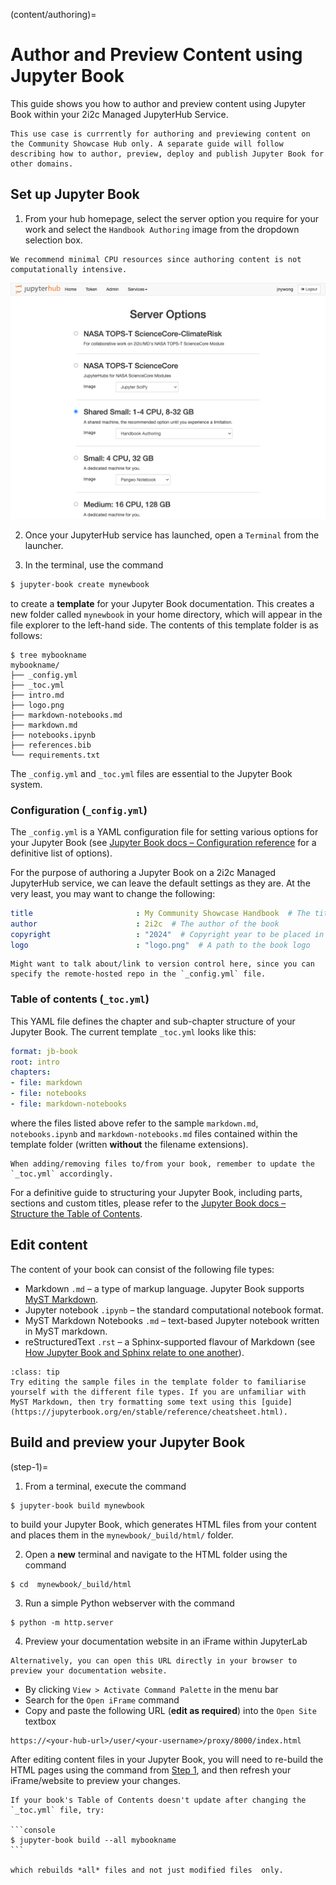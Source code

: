 (content/authoring)=
# Author and Preview Content using Jupyter Book

This guide shows you how to author and preview content using Jupyter Book within your 2i2c Managed JupyterHub Service.

```{note}
This use case is currrently for authoring and previewing content on the Community Showcase Hub only. A separate guide will follow describing how to author, preview, deploy and publish Jupyter Book for other domains. 
```

## Set up Jupyter Book

1. From your hub homepage, select the server option you require for your work and select the `Handbook Authoring` image from the dropdown selection box.

```{margin} Server options
We recommend minimal CPU resources since authoring content is not computationally intensive.
```

![server-options](./images/server-options.png)

2. Once your JupyterHub service has launched, open a `Terminal` from the launcher.

3. In the terminal, use the command

```bash
$ jupyter-book create mynewbook
```

to create a **template** for your Jupyter Book documentation. This creates a new folder called `mynewbook` in your home directory, which will appear in the file explorer to the left-hand side. The contents of this template folder is as follows:

```
$ tree mybookname
mybookname/
├── _config.yml
├── _toc.yml
├── intro.md
├── logo.png
├── markdown-notebooks.md
├── markdown.md
├── notebooks.ipynb
├── references.bib
└── requirements.txt
```

The `_config.yml` and `_toc.yml` files are essential to the Jupyter Book system.

### Configuration (`_config.yml`)

The `_config.yml` is a YAML configuration file for setting various options for your Jupyter Book (see [Jupyter Book docs – Configuration reference](https://jupyterbook.org/en/stable/customize/config.html) for a definitive list of options).

For the purpose of authoring a Jupyter Book on a 2i2c Managed JupyterHub service, we can leave the default settings as they are. At the very least, you may want to change the following:

```yaml
title                       : My Community Showcase Handbook  # The title of the book. Will be placed in the left navbar.
author                      : 2i2c  # The author of the book
copyright                   : "2024"  # Copyright year to be placed in the footer
logo                        : "logo.png"  # A path to the book logo
```

```{warning}
Might want to talk about/link to version control here, since you can specify the remote-hosted repo in the `_config.yml` file.
```

### Table of contents (`_toc.yml`)

This YAML file defines the chapter and sub-chapter structure of your Jupyter Book. The current template `_toc.yml` looks like this:

```yaml
format: jb-book 
root: intro
chapters:
- file: markdown
- file: notebooks
- file: markdown-notebooks
```

where the files listed above refer to the sample `markdown.md`, `notebooks.ipynb` and `markdown-notebooks.md` files contained within the template folder (written **without** the filename extensions).

```{note}
When adding/removing files to/from your book, remember to update the `_toc.yml` accordingly.
```

For a definitive guide to structuring your Jupyter Book, including parts, sections and custom titles, please refer to the [Jupyter Book docs – Structure the Table of Contents](https://jupyterbook.org/en/stable/structure/toc.html).

## Edit content

The content of your book can consist of the following file types:

- Markdown `.md` – a type of markup language. Jupyter Book supports [MyST Markdown](https://jupyterbook.org/en/stable/content/myst.html).
- Jupyter notebook `.ipynb` – the standard computational notebook format.
- MyST Markdown Notebooks `.md` – text-based Jupyter notebook written in MyST markdown.
- reStructuredText `.rst` – a Sphinx-supported flavour of Markdown (see [How Jupyter Book and Sphinx relate to one another](https://jupyterbook.org/en/stable/explain/sphinx.html)).

`````{admonition} Exercise
:class: tip
Try editing the sample files in the template folder to familiarise yourself with the different file types. If you are unfamiliar with MyST Markdown, then try formatting some text using this [guide](https://jupyterbook.org/en/stable/reference/cheatsheet.html).
`````

## Build and preview your Jupyter Book

(step-1)=
1. From a terminal, execute the command

```shell
$ jupyter-book build mynewbook
```

to build your Jupyter Book, which generates HTML files from your content and places them in the `mynewbook/_build/html/` folder.

2. Open a **new** terminal and navigate to the HTML folder using the command

```shell
$ cd  mynewbook/_build/html
```

3. Run a simple Python webserver with the command

```shell
$ python -m http.server
```

4. Preview your documentation website in an iFrame within JupyterLab

```{margin} Preview in your browser
Alternatively, you can open this URL directly in your browser to preview your documentation website.
```

  - By clicking `View > Activate Command Palette` in the menu bar
  - Search for the `Open iFrame` command 
  - Copy and paste the following URL (**edit as required**) into the `Open Site` textbox
  
  ```
  https://<your-hub-url>/user/<your-username>/proxy/8000/index.html
  ```

After editing content files in your Jupyter Book, you will need to re-build the HTML pages using the command from [Step 1](step-1), and then refresh your iFrame/website to preview your changes.

````{tip}
If your book's Table of Contents doesn't update after changing the `_toc.yml` file, try:

```console
$ jupyter-book build --all mybookname
```

which rebuilds *all* files and not just modified files  only.
````